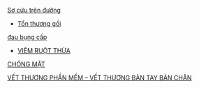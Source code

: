   
[Sơ cứu trên đường](S%C6%A1%20c%E1%BB%A9u%20tr%C3%AAn%20%C4%91%C6%B0%E1%BB%9Dng.md)  
- [Tổn thương gối](T%E1%BB%95n%20th%C6%B0%C6%A1ng%20g%E1%BB%91i.md)  
  
[đau bụng cấp](../100%20Reference%20notes/%C4%91au%20b%E1%BB%A5ng%20c%E1%BA%A5p.md)  
- [VIÊM RUỘT THỪA](../The%20TRIO/000%20Zettlekasten/UMP/BM%20NGO%E1%BA%A0I%20TQ/W4-Vi%C3%AAm%20ru%E1%BB%99t%20th%E1%BB%ABa,%20th%E1%BB%A7ng%20d%E1%BA%A1%20d%C3%A0y,%20t%E1%BA%AFc%20ru%E1%BB%99t/VI%C3%8AM%20RU%E1%BB%98T%20TH%E1%BB%AAA.md)  
  
[CHÓNG MẶT](../The%20TRIO/000%20Zettlekasten/UMP/BM%20Than%20kinh/CH%C3%93NG%20M%E1%BA%B6T.md)  
  
[VẾT THƯƠNG PHẦN MỀM – VẾT THƯƠNG BÀN TAY BÀN CHÂN](../The%20TRIO/000%20Zettlekasten/UMP/BM%20CTCH/V%E1%BA%BET%20TH%C6%AF%C6%A0NG%20PH%E1%BA%A6N%20M%E1%BB%80M%20%E2%80%93%20V%E1%BA%BET%20TH%C6%AF%C6%A0NG%20B%C3%80N%20TAY%20B%C3%80N%20CH%C3%82N.md)